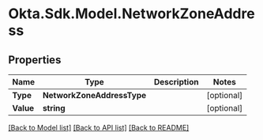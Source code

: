 # Okta.Sdk.Model.NetworkZoneAddress
## Properties

Name | Type | Description | Notes
------------ | ------------- | ------------- | -------------
**Type** | **NetworkZoneAddressType** |  | [optional] 
**Value** | **string** |  | [optional] 

[[Back to Model list]](../README.md#documentation-for-models) [[Back to API list]](../README.md#documentation-for-api-endpoints) [[Back to README]](../README.md)

